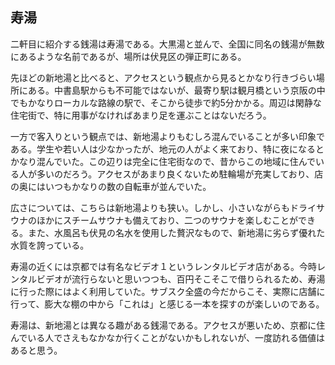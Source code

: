 ## 寿湯

二軒目に紹介する銭湯は寿湯である。大黒湯と並んで、全国に同名の銭湯が無数にあるような名前であるが、場所は伏見区の弾正町にある。

先ほどの新地湯と比べると、アクセスという観点から見るとかなり行きづらい場所にある。中書島駅からも不可能ではないが、最寄り駅は観月橋という京阪の中でもかなりローカルな路線の駅で、そこから徒歩で約5分かかる。周辺は閑静な住宅街で、特に用事がなければあまり足を運ぶことはないだろう。

一方で客入りという観点では、新地湯よりもむしろ混んでいることが多い印象である。学生や若い人は少なかったが、地元の人がよく来ており、特に夜になるとかなり混んでいた。この辺りは完全に住宅街なので、昔からこの地域に住んでいる人が多いのだろう。アクセスがあまり良くないため駐輪場が充実しており、店の奥にはいつもかなりの数の自転車が並んでいた。

広さについては、こちらは新地湯よりも狭い。しかし、小さいながらもドライサウナのほかにスチームサウナも備えており、二つのサウナを楽しむことができる。また、水風呂も伏見の名水を使用した贅沢なもので、新地湯に劣らず優れた水質を誇っている。

寿湯の近くには京都では有名なビデオ１というレンタルビデオ店がある。今時レンタルビデオが流行らないと思いつつも、百円そこそこで借りられるため、寿湯に行った際にはよく利用していた。サブスク全盛の今だからこそ、実際に店舗に行って、膨大な棚の中から「これは」と感じる一本を探すのが楽しいのである。

寿湯は、新地湯とは異なる趣がある銭湯である。アクセスが悪いため、京都に住んでいる人でさえもなかなか行くことがないかもしれないが、一度訪れる価値はあると思う。